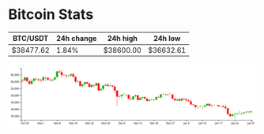 # Bitcoin Stats

BTC/USDT|24h change|24h high|24h low|
|---|---|---|---|
|$38477.62|1.84%|$38600.00|$36632.61|

<img src="./chart.svg">

